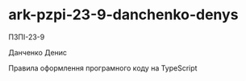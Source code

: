 # ark-pzpi-23-9-danchenko-denys

ПЗПІ-23-9

Данченко Денис 

Правила оформлення програмного коду на TypeScript
